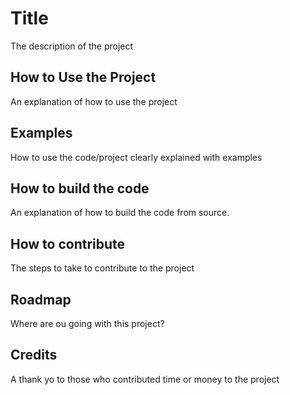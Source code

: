 # Title
The description of the project 

## How to Use the Project
An explanation of how to use the project

## Examples
How to use the code/project clearly explained with examples

## How to build the code
An explanation of how to build the code from source.

## How to contribute
The steps to take to contribute to the project

## Roadmap
Where are ou going with this project?

## Credits
A thank yo to those who contributed time or money to the project